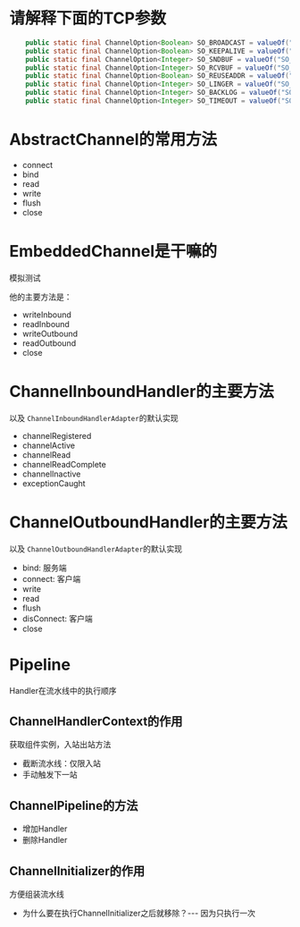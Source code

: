 # 请解释下面的TCP参数

```java
    public static final ChannelOption<Boolean> SO_BROADCAST = valueOf("SO_BROADCAST");
    public static final ChannelOption<Boolean> SO_KEEPALIVE = valueOf("SO_KEEPALIVE");
    public static final ChannelOption<Integer> SO_SNDBUF = valueOf("SO_SNDBUF");
    public static final ChannelOption<Integer> SO_RCVBUF = valueOf("SO_RCVBUF");
    public static final ChannelOption<Boolean> SO_REUSEADDR = valueOf("SO_REUSEADDR");
    public static final ChannelOption<Integer> SO_LINGER = valueOf("SO_LINGER");
    public static final ChannelOption<Integer> SO_BACKLOG = valueOf("SO_BACKLOG");
    public static final ChannelOption<Integer> SO_TIMEOUT = valueOf("SO_TIMEOUT");
```

# AbstractChannel的常用方法

* connect
* bind
* read
* write
* flush
* close

# EmbeddedChannel是干嘛的

模拟测试

他的主要方法是：

* writeInbound
* readInbound
* writeOutbound
* readOutbound
* close

# ChannelInboundHandler的主要方法

以及 `ChannelInboundHandlerAdapter`的默认实现

* channelRegistered
* channelActive
* channelRead
* channelReadComplete
* channelInactive
* exceptionCaught

# ChannelOutboundHandler的主要方法

以及 `ChannelOutboundHandlerAdapter`的默认实现

* bind: 服务端
* connect: 客户端
* write
* read
* flush
* disConnect: 客户端
* close

# Pipeline

Handler在流水线中的执行顺序

## ChannelHandlerContext的作用

获取组件实例，入站出站方法

* 截断流水线：仅限入站
* 手动触发下一站

## ChannelPipeline的方法

* 增加Handler
* 删除Handler

## ChannelInitializer的作用

 方便组装流水线

* 为什么要在执行ChannelInitializer之后就移除？--- 因为只执行一次


